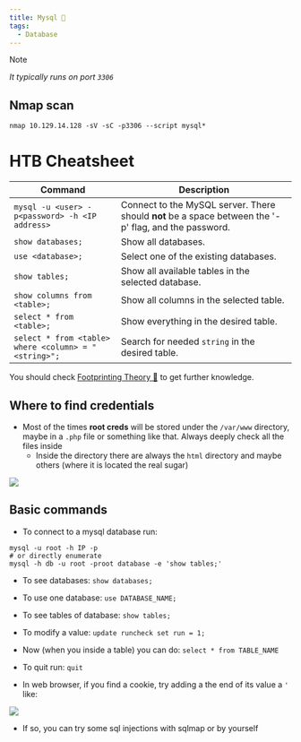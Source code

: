 ```yaml
---
title: Mysql 💟
tags:
  - Database
---
```

>[!Note]
>*It typically runs on port `3306`*

## Nmap scan

```shell
nmap 10.129.14.128 -sV -sC -p3306 --script mysql*
```

# HTB Cheatsheet

| **Command**                                          | **Description**                                                                                       |
| ---------------------------------------------------- | ----------------------------------------------------------------------------------------------------- |
| `mysql -u <user> -p<password> -h <IP address>`       | Connect to the MySQL server. There should **not** be a space between the '-p' flag, and the password. |
| `show databases;`                                    | Show all databases.                                                                                   |
| `use <database>;`                                    | Select one of the existing databases.                                                                 |
| `show tables;`                                       | Show all available tables in the selected database.                                                   |
| `show columns from <table>;`                         | Show all columns in the selected table.                                                               |
| `select * from <table>;`                             | Show everything in the desired table.                                                                 |
| `select * from <table> where <column> = "<string>";` | Search for needed `string` in the desired table.                                                      |

You should check [Footprinting Theory 🌚](/notes/Info/HTB%20Academy/footprinting_theory.md) to get further knowledge.

## Where to find credentials

- Most of the times **root creds** will be stored under the `/var/www` directory, maybe in a `.php` file or something like that. Always deeply check all the files inside
	- Inside the directory there are always the `html` directory and maybe others (where it is located the real sugar)

![](Pasted%20image%2020240417220426.png)

## Basic commands

- To connect to a mysql database run:

```shell
mysql -u root -h IP -p
# or directly enumerate
mysql -h db -u root -proot database -e 'show tables;'
```

- To see databases: `show databases;`
- To use one database: `use DATABASE_NAME;`
- To see tables of database: `show tables;`
- To modify a value: `update runcheck set run = 1;`
- Now (when you inside a table) you can do: `select * from TABLE_NAME`
- To quit run: `quit`

- In web browser, if you find a cookie, try adding a the end of its value a `'` like:

![](Pasted%20image%2020240322155742.png)

- If so, you can try some sql injections with sqlmap or by yourself

